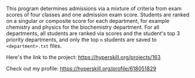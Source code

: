 This program determines admissions via a mixture of criteria from exam scores of four classes and one admission exam score. Students are ranked on a singular or composite score for each department, for example chemistry and physics for the biochemistry department. For all departments, all students are ranked via scores and the student's top 3 priority departments, and only the top `n` students are saved to `<department>.txt` files.

Here's the link to the project: https://hyperskill.org/projects/163

Check out my profile: https://hyperskill.org/profile/618051829